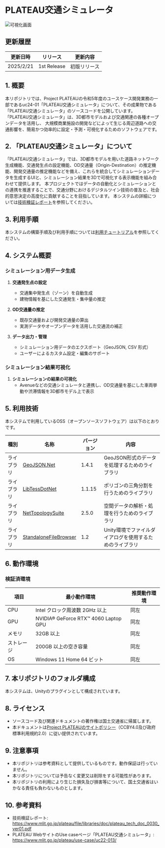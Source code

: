 # PLATEAU交通シミュレータ

![可視化画面](./Documentation~/resources/BasicOperation/Play.png)

## 更新履歴
| 更新日時 | リリース | 更新内容 |
| ---- | ---- | ---- |
| 2025/2/21 | 1st Release | 初版リリース |

## 1. 概要 <!-- 本リポジトリでOSS化しているソフトウェア・ライブラリについて1文で説明を記載ください -->
本リポジトリでは、Project PLATEAUの令和5年度のユースケース開発業務の一部であるuc24-01「PLATEAU交通シミュレータ」について、その成果物である「PLATEAU交通シミュレータ」のソースコードを公開しています。
「PLATEAU交通シミュレータ」は、3D都市モデルおよび交通関連の各種オープンデータを活用し、
大規模商業施設の開発などによって生じる周辺道路への交通影響を、簡易かつ効率的に設定・予測・可視化するためのソフトウェアです。

## 2. 「PLATEAU交通シミュレータ」について <!-- 「」内にユースケース名称を記載ください。本文は以下のサンプルを参考に記載ください。URLはアクセンチュアにて設定しますので、サンプルそのままでOKです。 -->
「PLATEAU交通シミュレータ」では、3D都市モデルを用いた道路ネットワーク生成機能、交通発生点の設定機能、OD交通量（Origin-Destination）の推定機能、開発交通量の推定機能などを備え、これらを統合してシミュレーションデータを生成するUIと、シミュレーション結果を3Dで可視化する表示機能を組み合わせて提供します。
本プロジェクトではデータの自動化とシミュレーションとの連携を推進することで、交通分野におけるデジタルツイン技術の普及と、社会的意思決定の高度化に貢献することを目指しています。
本システムの詳細については[技術検証レポート](https://www.mlit.go.jp/plateau/file/libraries/doc/plateau_tech_doc_0030_ver01.pdf)を参照してください。

## 3. 利用手順 <!-- 下記の通り、GitHub Pagesへリンクを記載ください。URLはアクセンチュアにて設定しますので、サンプルそのままでOKです。 -->
本システムの構築手順及び利用手順については[利用チュートリアル](https://project-plateau.github.io/Data-Preparation-Tool-for-TrafficSim/)を参照してください。

## 4. システム概要 <!-- OSS化対象のシステムが有する機能を記載ください。 -->

### シミュレーション用データ生成

1. **交通発生点の設定**
   - 交通集中発生点（ゾーン）を自動生成
   - 建物情報を基にした交通発生・集中量の推定

1. **OD交通量の推定**
   - 既存交通量および開発交通量の算出
   - 実測データやオープンデータを活用した交通流の補正

1. **データ出力・管理**
   - シミュレーション用データのエクスポート（GeoJSON, CSV 形式）
   - ユーザーによるカスタム設定・編集のサポート

### シミュレーション結果可視化

1. **シミュレーションの結果の可視化**
   - Avenueなどの交通シミュレータと連携し、OD交通量を基にした車両挙動や渋滞情報を3D都市モデル上で表示

## 5. 利用技術

本システムで利用しているOSS（オープンソースソフトウェア）は以下のとおりです。

| 種別        | 名称   | バージョン | 内容 |
|------------|--------|-----------|--------------------------------|
| ライブラリ  | [GeoJSON.Net](https://github.com/GeoJSON-Net/GeoJSON.Net/) | 1.4.1 | GeoJSON形式のデータを処理するためのライブラリ |
| ライブラリ  | [LibTessDotNet](https://github.com/speps/LibTessDotNet/) | 1.1.15 | ポリゴンの三角分割を行うためのライブラリ |
| ライブラリ  | [NetTopologySuite](https://github.com/NetTopologySuite/NetTopologySuite/) | 2.5.0 | 空間データの解析・処理を行うためのライブラリ |
| ライブラリ  | [StandaloneFileBrowser](https://github.com/gkngkc/UnityStandaloneFileBrowser/) | 1.2 | Unity環境でファイルダイアログを使用するためのライブラリ |

## 6. 動作環境 <!-- 動作環境についての仕様を記載ください。 -->

### 検証済環境

| 項目              | 最小動作環境                | 推奨動作環境              | 
|------------------|--------------------------|--------------------------| 
| CPU             | Intel クロック周波数 2GHz 以上 | 同左                      | 
| GPU             | NVIDIA® GeForce RTX™ 4060 Laptop GPU | 同左                      | 
| メモリ          | 32GB 以上                 | 同左                      | 
| ストレージ      | 200GB 以上の空き容量       | 同左                      | 
| OS             | Windows 11 Home 64 ビット | 同左                      |



## 7. 本リポジトリのフォルダ構成 <!-- 本GitHub上のソースファイルの構成を記載ください。 -->
本システムは、Unityのプラグインとして構成されています。

## 8. ライセンス <!-- 変更せず、そのまま使うこと。 -->

- ソースコード及び関連ドキュメントの著作権は国土交通省に帰属します。
- 本ドキュメントは[Project PLATEAUのサイトポリシー](https://www.mlit.go.jp/plateau/site-policy/)（CCBY4.0及び政府標準利用規約2.0）に従い提供されています。

## 9. 注意事項 <!-- 変更せず、そのまま使うこと。 -->

- 本リポジトリは参考資料として提供しているものです。動作保証は行っていません。
- 本リポジトリについては予告なく変更又は削除をする可能性があります。
- 本リポジトリの利用により生じた損失及び損害等について、国土交通省はいかなる責任も負わないものとします。

## 10. 参考資料 <!-- 技術検証レポートのURLはアクセンチュアにて記載します。 -->
- 技術検証レポート: https://www.mlit.go.jp/plateau/file/libraries/doc/plateau_tech_doc_0030_ver01.pdf
- PLATEAU WebサイトのUse caseページ「PLATEAU交通シミュレータ」: https://www.mlit.go.jp/plateau/use-case/uc22-013/